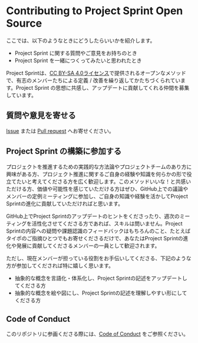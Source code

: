 # Contributing to Project Sprint Open Source

ここでは、以下のようなときにどうしたらいいかを紹介します。
- Project Sprint に関する質問やご意見をお持ちのとき
- Project Sprint を一緒につくってみたいと思われたとき

Project Sprintは、[CC BY-SA 4.0ライセンス](LICENSE.md)で提供されるオープンなメソッドで、有志のメンバーたちによる定義 / 改善を繰り返してかたちづくられています。Project Sprint の思想に共感し、アップデートに貢献してくれる仲間を募集しています。

## 質問や意見を寄せる

[Issue](https://github.com/ProjectSprintOrg/.github/issues) または [Pull request](https://github.com/ProjectSprintOrg/.github/pulls) へお寄せください。

## Project Sprint の構築に参加する

プロジェクトを推進するための実践的な方法論やプロジェクトチームのあり方に興味がある方、プロジェクト推進に関するご自身の経験や知識を何らかの形で役立てたいと考えてくださる方を広く歓迎します。このメソッドいいな！と共感いただける方、価値や可能性を感じていただける方はぜひ、GitHub上での議論やメンバーの定例ミーティングに参加し、ご自身の知識や経験を活かしてProject Sprintの進化に貢献していただければと思います。

GitHub上でProject Sprintのアップデートのヒントをくださったり、週次のミーティングを活性化させてくださる方であれば、スキルは問いません。Project Sprintの内容への疑問や課題認識のフィードバックはもちろんのこと、たとえばタイポのご指摘ひとつでもお寄せくださるだけで、あなたはProject Sprintの進化や発展に貢献してくださるメンバーの一員として歓迎されます。

ただし、現在メンバーが担っている役割をお手伝いしてくださる、下記のような方が参加してくだされば特に嬉しく思います。

- 抽象的な概念を言語化・体系化し、Project Sprintの記述をアップデートしてくださる方
- 抽象的な概念を絵や図にし、Project Sprintの記述を理解しやすい形にしてくださる方

## Code of Conduct

このリポジトリに参画くださる際には、[Code of Conduct](CODE_OF_CONDUCT.md) をご参照ください。

